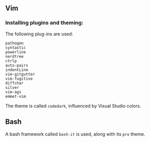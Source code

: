 ## Vim

### Installing plugins and theming:

The following plug-ins are used:
```
pathogen
syntastic
powerline
nerdtree
ctrlp
auto-pairs
indentLine
vim-gitgutter
vim-fugitive
diffchar
silver
vim-ags
emmet-vim
```

The theme is called `codedark`, influenced by Visual Studio colors.

## Bash

A bash framework called `bash-it` is used, along with its `pro` theme.
